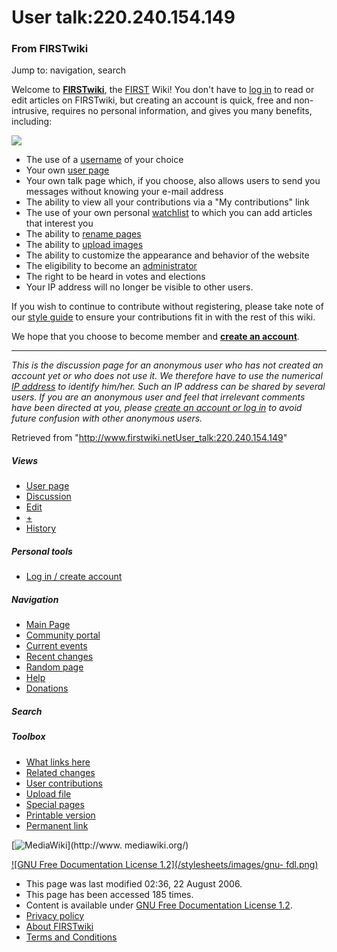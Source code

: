 # User talk:220.240.154.149

### From FIRSTwiki

Jump to: navigation, search

Welcome to **[FIRSTwiki](FIRSTwiki "FIRSTwiki" )**, the
[FIRST](first) Wiki! You don't have to [log
in](Special:Userlogin "Special:Userlogin" ) to read or edit
articles on FIRSTwiki, but creating an account is quick, free and non-
intrusive, requires no personal information, and gives you many benefits,
including:

[![](/media/1/10/FIRST_logo.gif)](Image:FIRST_logo.gif "" )

  * The use of a [username](http://www.wikipedia.org/wiki/Wikipedia:Username "wikipedia:Wikipedia:Username" ) of your choice 
  * Your own [user page](http://www.wikipedia.org/wiki/Wikipedia:user_page "wikipedia:Wikipedia:user_page" )
  * Your own talk page which, if you choose, also allows users to send you messages without knowing your e-mail address 
  * The ability to view all your contributions via a "My contributions" link 
  * The use of your own personal [watchlist](http://www.wikipedia.org/wiki/Wikipedia:Watchlist "wikipedia:Wikipedia:Watchlist" ) to which you can add articles that interest you 
  * The ability to [rename pages](http://www.wikipedia.org/wiki/Wikipedia:How_to_rename_a_page "wikipedia:Wikipedia:How_to_rename_a_page" )
  * The ability to [upload images](Special:Upload "Special:Upload" )
  * The ability to customize the appearance and behavior of the website 
  * The eligibility to become an [administrator](FIRSTwiki:Administrators "FIRSTwiki:Administrators" )
  * The right to be heard in votes and elections 
  * Your IP address will no longer be visible to other users. 

If you wish to continue to contribute without registering, please take note of
our [style guide](FIRSTwiki:Style_guide "FIRSTwiki:Style guide" )
to ensure your contributions fit in with the rest of this wiki.

We hope that you choose to become member and  **[create an
account](Special:Userlogin "Special:Userlogin" )**.

  

* * *

_This is the discussion page for an anonymous user who has not created an
account yet or who does not use it. We therefore have to use the numerical [IP
address](http://www.wikipedia.org/wiki/IP_address "wikipedia:IP_address" ) to
identify him/her. Such an IP address can be shared by several users. If you
are an anonymous user and feel that irrelevant comments have been directed at
you, please [create an account or log in](Special:Userlogin
"Special:Userlogin" ) to avoid future confusion with other anonymous users._

Retrieved from
"<http://www.firstwiki.netUser_talk:220.240.154.149>"

##### Views

  * [User page](/index.php?title=User:220.240.154.149&action=edit)
  * [Discussion](User_talk:220.240.154.149)
  * [Edit](/index.php?title=User_talk:220.240.154.149&action=edit)
  * [+](/index.php?title=User_talk:220.240.154.149&action=edit&section=new)
  * [History](/index.php?title=User_talk:220.240.154.149&action=history)

##### Personal tools

  * [Log in / create account](/index.php?title=Special:Userlogin&returnto=User_talk:220.240.154.149)

[](Main_Page "Main Page" )

##### Navigation

  * [Main Page](Main_Page)
  * [Community portal](FIRSTwiki:Community_portal)
  * [Current events](Current_events)
  * [Recent changes](Special:Recentchanges)
  * [Random page](Special:Random)
  * [Help](Help:Contents)
  * [Donations](FIRSTwiki:Site_support)

##### Search



##### Toolbox

  * [What links here](Special:Whatlinkshere/User_talk:220.240.154.149)
  * [Related changes](Special:Recentchangeslinked/User_talk:220.240.154.149)
  * [User contributions](Special:Contributions/220.240.154.149)
  * [Upload file](Special:Upload)
  * [Special pages](Special:Specialpages)
  * [Printable version](/index.php?title=User_talk:220.240.154.149&printable=yes)
  * [Permanent link](/index.php?title=User_talk:220.240.154.149&oldid=49672)

[![MediaWiki](/skins/common/images/poweredby_mediawiki_88x31.png)](http://www.
mediawiki.org/)

[![GNU Free Documentation License 1.2](/stylesheets/images/gnu-
fdl.png)](http://www.gnu.org/copyleft/fdl.html)

  * This page was last modified 02:36, 22 August 2006.
  * This page has been accessed 185 times.
  * Content is available under [GNU Free Documentation License 1.2](http://www.gnu.org/copyleft/fdl.html "http://www.gnu.org/copyleft/fdl.html" ).
  * [Privacy policy](FIRSTwiki:Privacy_policy "FIRSTwiki:Privacy policy" )
  * [About FIRSTwiki](FIRSTwiki:About "FIRSTwiki:About" )
  * [Terms and Conditions](FIRSTwiki:Terms_and_conditions "FIRSTwiki:Terms and conditions" )

